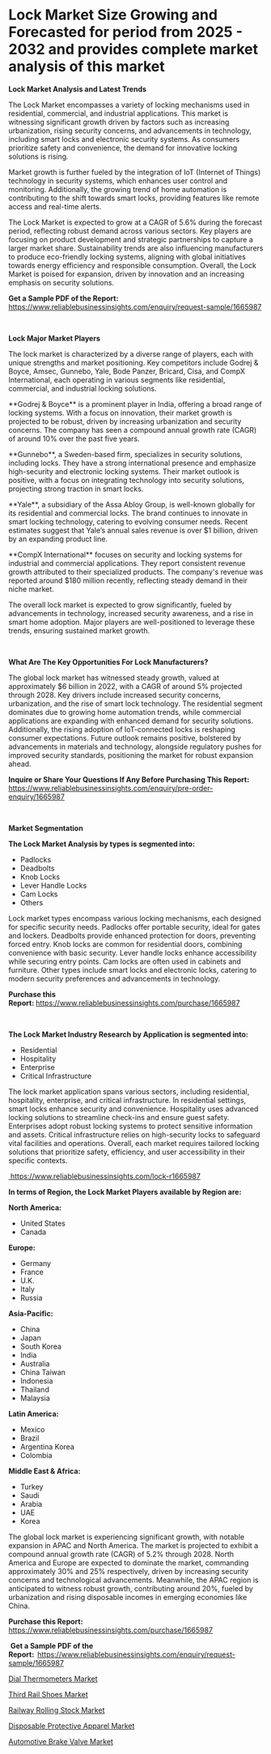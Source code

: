 <p><h1>Lock Market Size Growing and Forecasted for period from 2025 - 2032 and provides complete market analysis of this market</h1></p><p><strong>Lock Market Analysis and Latest Trends</strong></p>
<p><p>The Lock Market encompasses a variety of locking mechanisms used in residential, commercial, and industrial applications. This market is witnessing significant growth driven by factors such as increasing urbanization, rising security concerns, and advancements in technology, including smart locks and electronic security systems. As consumers prioritize safety and convenience, the demand for innovative locking solutions is rising. </p><p>Market growth is further fueled by the integration of IoT (Internet of Things) technology in security systems, which enhances user control and monitoring. Additionally, the growing trend of home automation is contributing to the shift towards smart locks, providing features like remote access and real-time alerts. </p><p>The Lock Market is expected to grow at a CAGR of 5.6% during the forecast period, reflecting robust demand across various sectors. Key players are focusing on product development and strategic partnerships to capture a larger market share. Sustainability trends are also influencing manufacturers to produce eco-friendly locking systems, aligning with global initiatives towards energy efficiency and responsible consumption. Overall, the Lock Market is poised for expansion, driven by innovation and an increasing emphasis on security solutions.</p></p>
<p><strong>Get a Sample PDF of the Report:&nbsp;</strong> <a href="https://www.reliablebusinessinsights.com/enquiry/request-sample/1665987?utm_campaign=1113&utm_medium=2&utm_source=Github&utm_content=ia&utm_term=06022025&utm_id=lock">https://www.reliablebusinessinsights.com/enquiry/request-sample/1665987</a></p>
<p>&nbsp;</p>
<p><strong>Lock Major Market Players</strong></p>
<p><p>The lock market is characterized by a diverse range of players, each with unique strengths and market positioning. Key competitors include Godrej & Boyce, Amsec, Gunnebo, Yale, Bode Panzer, Bricard, Cisa, and CompX International, each operating in various segments like residential, commercial, and industrial locking solutions.</p><p>**Godrej & Boyce** is a prominent player in India, offering a broad range of locking systems. With a focus on innovation, their market growth is projected to be robust, driven by increasing urbanization and security concerns. The company has seen a compound annual growth rate (CAGR) of around 10% over the past five years.</p><p>**Gunnebo**, a Sweden-based firm, specializes in security solutions, including locks. They have a strong international presence and emphasize high-security and electronic locking systems. Their market outlook is positive, with a focus on integrating technology into security solutions, projecting strong traction in smart locks.</p><p>**Yale**, a subsidiary of the Assa Abloy Group, is well-known globally for its residential and commercial locks. The brand continues to innovate in smart locking technology, catering to evolving consumer needs. Recent estimates suggest that Yale’s annual sales revenue is over $1 billion, driven by an expanding product line.</p><p>**CompX International** focuses on security and locking systems for industrial and commercial applications. They report consistent revenue growth attributed to their specialized products. The company's revenue was reported around $180 million recently, reflecting steady demand in their niche market.</p><p>The overall lock market is expected to grow significantly, fueled by advancements in technology, increased security awareness, and a rise in smart home adoption. Major players are well-positioned to leverage these trends, ensuring sustained market growth.</p></p>
<p>&nbsp;</p>
<p><strong>What Are The Key Opportunities For Lock Manufacturers?</strong></p>
<p><p>The global lock market has witnessed steady growth, valued at approximately $6 billion in 2022, with a CAGR of around 5% projected through 2028. Key drivers include increased security concerns, urbanization, and the rise of smart lock technology. The residential segment dominates due to growing home automation trends, while commercial applications are expanding with enhanced demand for security solutions. Additionally, the rising adoption of IoT-connected locks is reshaping consumer expectations. Future outlook remains positive, bolstered by advancements in materials and technology, alongside regulatory pushes for improved security standards, positioning the market for robust expansion ahead.</p></p>
<p><strong>Inquire or Share Your Questions If Any Before Purchasing This Report:</strong> <a href="https://www.reliablebusinessinsights.com/enquiry/pre-order-enquiry/1665987?utm_campaign=1113&utm_medium=2&utm_source=Github&utm_content=ia&utm_term=06022025&utm_id=lock">https://www.reliablebusinessinsights.com/enquiry/pre-order-enquiry/1665987</a></p>
<p>&nbsp;</p>
<p><strong>Market Segmentation</strong></p>
<p><strong>The Lock Market Analysis by types is segmented into:</strong></p>
<p><ul><li>Padlocks</li><li>Deadbolts</li><li>Knob Locks</li><li>Lever Handle Locks</li><li>Cam Locks</li><li>Others</li></ul></p>
<p><p>Lock market types encompass various locking mechanisms, each designed for specific security needs. Padlocks offer portable security, ideal for gates and lockers. Deadbolts provide enhanced protection for doors, preventing forced entry. Knob locks are common for residential doors, combining convenience with basic security. Lever handle locks enhance accessibility while securing entry points. Cam locks are often used in cabinets and furniture. Other types include smart locks and electronic locks, catering to modern security preferences and advancements in technology.</p></p>
<p><strong>Purchase this Report:&nbsp;</strong><a href="https://www.reliablebusinessinsights.com/purchase/1665987?utm_campaign=1113&utm_medium=2&utm_source=Github&utm_content=ia&utm_term=06022025&utm_id=lock">https://www.reliablebusinessinsights.com/purchase/1665987</a></p>
<p>&nbsp;</p>
<p><strong>The Lock Market Industry Research by Application is segmented into:</strong></p>
<p><ul><li>Residential</li><li>Hospitality</li><li>Enterprise</li><li>Critical Infrastructure</li></ul></p>
<p><p>The lock market application spans various sectors, including residential, hospitality, enterprise, and critical infrastructure. In residential settings, smart locks enhance security and convenience. Hospitality uses advanced locking solutions to streamline check-ins and ensure guest safety. Enterprises adopt robust locking systems to protect sensitive information and assets. Critical infrastructure relies on high-security locks to safeguard vital facilities and operations. Overall, each market requires tailored locking solutions that prioritize safety, efficiency, and user accessibility in their specific contexts.</p></p>
<p><a href="https://www.reliablebusinessinsights.com/lock-r1665987?utm_campaign=1113&utm_medium=2&utm_source=Github&utm_content=ia&utm_term=06022025&utm_id=lock">&nbsp;https://www.reliablebusinessinsights.com/lock-r1665987</a></p>
<p><strong>In terms of Region, the Lock Market Players available by Region are:</strong></p>
<p>
    <p> <strong> North America: </strong>
        <ul>
            <li>United States</li>
            <li>Canada</li>
        </ul>
        </p> 
    <p> <strong> Europe: </strong>
        <ul>
            <li>Germany</li>
            <li>France</li>
            <li>U.K.</li>
            <li>Italy</li>
            <li>Russia</li>
        </ul>
        </p> 
    <p> <strong> Asia-Pacific: </strong>
        <ul>
            <li>China</li>
            <li>Japan</li>
            <li>South Korea</li>
            <li>India</li>
            <li>Australia</li>
            <li>China Taiwan</li>
            <li>Indonesia</li>
            <li>Thailand</li>
            <li>Malaysia</li>
        </ul>
        </p> 
    <p> <strong> Latin America: </strong>
        <ul>
            <li>Mexico</li>
            <li>Brazil</li>
            <li>Argentina Korea</li>
            <li>Colombia</li>
        </ul>
        </p> 
    <p> <strong> Middle East & Africa: </strong>
        <ul>
            <li>Turkey</li>
            <li>Saudi</li>
            <li>Arabia</li>
            <li>UAE</li>
            <li>Korea</li>
        </ul>
    </p>
    </p>
<p><p>The global lock market is experiencing significant growth, with notable expansion in APAC and North America. The market is projected to exhibit a compound annual growth rate (CAGR) of 5.2% through 2028. North America and Europe are expected to dominate the market, commanding approximately 30% and 25% respectively, driven by increasing security concerns and technological advancements. Meanwhile, the APAC region is anticipated to witness robust growth, contributing around 20%, fueled by urbanization and rising disposable incomes in emerging economies like China.</p></p>
<p><strong>Purchase this Report: </strong><a href="https://www.reliablebusinessinsights.com/purchase/1665987?utm_campaign=1113&utm_medium=2&utm_source=Github&utm_content=ia&utm_term=06022025&utm_id=lock">https://www.reliablebusinessinsights.com/purchase/1665987</a></p>
<p>&nbsp;<strong>Get a Sample PDF of the Report:&nbsp;&nbsp;</strong><a href="https://www.reliablebusinessinsights.com/enquiry/request-sample/1665987?utm_campaign=1113&utm_medium=2&utm_source=Github&utm_content=ia&utm_term=06022025&utm_id=lock">https://www.reliablebusinessinsights.com/enquiry/request-sample/1665987</a></p>
<p><strong></strong></p>
<p><p><a href="https://github.com/katonmarti489/Market-Research-Report-List-1/blob/main/dial-thermometers-market.md?utm_campaign=1113&utm_medium=2&utm_source=Github&utm_content=ia&utm_term=06022025&utm_id=lock">Dial Thermometers Market</a></p><p><a href="https://www.linkedin.com/pulse/in-depth-understanding-third-rail-shoes-market-size-growth-3i8uc?utm_campaign=1113&utm_medium=2&utm_source=Github&utm_content=ia&utm_term=06022025&utm_id=lock">Third Rail Shoes Market</a></p><p><a href="https://www.linkedin.com/pulse/analyzing-railway-rolling-stock-market-dynamics-growth-e7vmc?utm_campaign=1113&utm_medium=2&utm_source=Github&utm_content=ia&utm_term=06022025&utm_id=lock">Railway Rolling Stock Market</a></p><p><a href="https://github.com/mshiradeth/Market-Research-Report-List-1/blob/main/disposable-protective-apparel-market.md?utm_campaign=1113&utm_medium=2&utm_source=Github&utm_content=ia&utm_term=06022025&utm_id=lock">Disposable Protective Apparel Market</a></p><p><a href="https://www.linkedin.com/pulse/future-ready-strategic-insights-global-automotive-brake-l27uf?utm_campaign=1113&utm_medium=2&utm_source=Github&utm_content=ia&utm_term=06022025&utm_id=lock">Automotive Brake Valve Market</a></p></p>